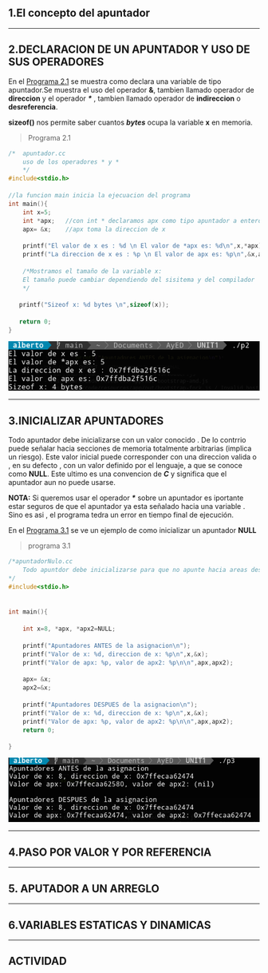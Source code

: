 
## 1.El concepto del apuntador
---
## 2.DECLARACION DE UN APUNTADOR Y USO DE SUS OPERADORES 

En el  [Programa 2.1](programa1_2_1.cc) se muestra como declara una variable de tipo apuntador.Se muestra el uso del operador **&**, tambien llamado operador de **direccion** y el operador **_*_** , tambien llamado operador de **indireccion** o **desreferencia**.

**sizeof()** nos permite saber cuantos **_bytes_** ocupa la variable **x** en memoria.

> Programa 2.1
```c
/*  apuntador.cc
    uso de los operadores * y * 
    */
#include<stdio.h>

//la funcion main inicia la ejecuacion del programa 
int main(){
    int x=5;
    int *apx;   //con int * declaramos apx como tipo apuntador a entero
    apx= &x;    //apx toma la direccion de x

    printf("El valor de x es : %d \n El valor de *apx es: %d\n",x,*apx);
    printf("La direccion de x es : %p \n El valor de apx es: %p\n",&x,apx);

    /*Mostramos el tamaño de la variable x:
    El tamaño puede cambiar dependiendo del sisitema y del compilador
    */

   printf("Sizeof x: %d bytes \n",sizeof(x));

   return 0;
}

```
![image](/UNIT1/images/imgp2.png)

---
## 3.INICIALIZAR APUNTADORES

Todo apuntador debe inicializarse con  un valor conocido . De lo contrrio puede señalar hacia secciones de memoria totalmente arbitrarias (implica un riesgo). Este valor inicial puede corresponder con una direccion valida o , en su defecto , con un valor definido por el lenguaje, a que se conoce como **NULL**. Este ultimo es una convencion de **_C_** y significa que el apuntador aun no puede usarse.

**NOTA:** Si queremos usar el operador **_*_**  sobre un apuntador es iportante estar seguros de que el apuntador ya esta señalado hacia una variable . Sino es asi , el programa tedra un error en tiempo final de ejecución.

En el [Programa 3.1](programa1_3_1.cc) se ve un ejemplo de como inicializar un apuntador **NULL**
>programa 3.1

```c
/*apuntadorNulo.cc
    Todo apuntdor debe inicializarse para que no apunte hacia areas desconocidas o no inicializadas de la memoria
*/
#include<stdio.h>


int main(){

    int x=8, *apx, *apx2=NULL;

    printf("Apuntadores ANTES de la asignacion\n");
    printf("Valor de x: %d, direccion de x: %p\n",x,&x);
    printf("Valor de apx: %p, valor de apx2: %p\n\n",apx,apx2);

    apx= &x;
    apx2=&x;

    printf("Apuntadores DESPUES de la asignacion\n");
    printf("Valor de x: %d, direccion de x: %p\n",x,&x);
    printf("Valor de apx: %p, valor de apx2: %p\n\n",apx,apx2);
    return 0;

}
```
![image](/UNIT1/images/imgp3.png)

---
## 4.PASO POR VALOR Y POR REFERENCIA

---
## 5. APUTADOR A UN ARREGLO


---
## 6.VARIABLES ESTATICAS Y DINAMICAS


---
## ACTIVIDAD